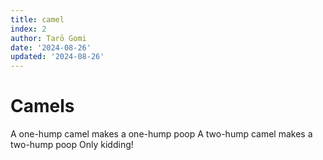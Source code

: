```yaml
---
title: camel
index: 2
author: Tarō Gomi
date: '2024-08-26'
updated: '2024-08-26'
---
```


# Camels
A one-hump camel makes a one-hump poop
A two-hump camel makes a two-hump poop
Only kidding!
